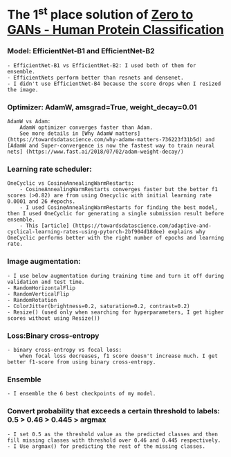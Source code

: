 # The 1<sup>st</sup> place solution of [Zero to GANs - Human Protein Classification](https://www.kaggle.com/c/jovian-pytorch-z2g)


### Model: EfficientNet-B1 and EfficientNet-B2
    - EfficientNet-B1 vs EfficientNet-B2: I used both of them for ensemble.
    - EfficientNets perform better than resnets and densenet.
    - I didn't use EfficientNet-B4 because the score drops when I resized the image.
    
### Optimizer: AdamW, amsgrad=True, weight_decay=0.01
    AdamW vs Adam:         
        AdamW optimizer converges faster than Adam. 
        See more details in [Why AdamW matters] (https://towardsdatascience.com/why-adamw-matters-736223f31b5d) and [AdamW and Super-convergence is now the fastest way to train neural nets] (https://www.fast.ai/2018/07/02/adam-weight-decay/)
        

### Learning rate scheduler: 
    OneCyclic vs CosineAnnealingWarmRestarts:  
        - CosineAnnealingWarmRestarts converges faster but the better f1 scores (>0.82) are from using Onecyclic with initial learning rate 0.0001 and 26 #epochs.
        - I used CosineAnnealingWarmRestarts for finding the best model, then I used OneCyclic for generating a single submission result before ensemble.
        - This [article] (https://towardsdatascience.com/adaptive-and-cyclical-learning-rates-using-pytorch-2bf904d18dee) explains why OneCyclic performs better with the right number of epochs and learning rate.

### Image augmentation:
    - I use below augmentation during training time and turn it off during validation and test time.
    - RandomHorizontalFlip
    - RandomVerticalFlip
    - RandomRotation
    - ColorJitter(brightness=0.2, saturation=0.2, contrast=0.2)
    - Resize() (used only when searching for hyperparameters, I get higher scores without using Resize())
    
### Loss:Binary cross-entropy
    - binary cross-entropy vs focal loss: 
        when focal loss decreases, f1 score doesn't increase much. I get better f1-score from using binary cross-entropy.
    
### Ensemble
    - I ensemble the 6 best checkpoints of my model.
 
### Convert probability that exceeds a certain threshold to labels: 0.5 > 0.46 > 0.445 > argmax
    - I set 0.5 as the threshold value as the predicted classes and then fill missing classes with threshold over 0.46 and 0.445 respectively. 
    - I Use argmax() for predicting the rest of the missing classes.
